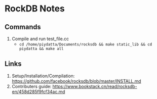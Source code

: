 # RockDB Notes

## Commands

1. Compile and run test_file.cc
    - `cd /home/piydatta/Documents/rocksdb && make static_lib && cd piydatta && make all`

## Links
1. Setup/Installation/Compilation: https://github.com/facebook/rocksdb/blob/master/INSTALL.md
2. Contributers guide: https://www.bookstack.cn/read/rocksdb-en/458d285f9fcf34ac.md
